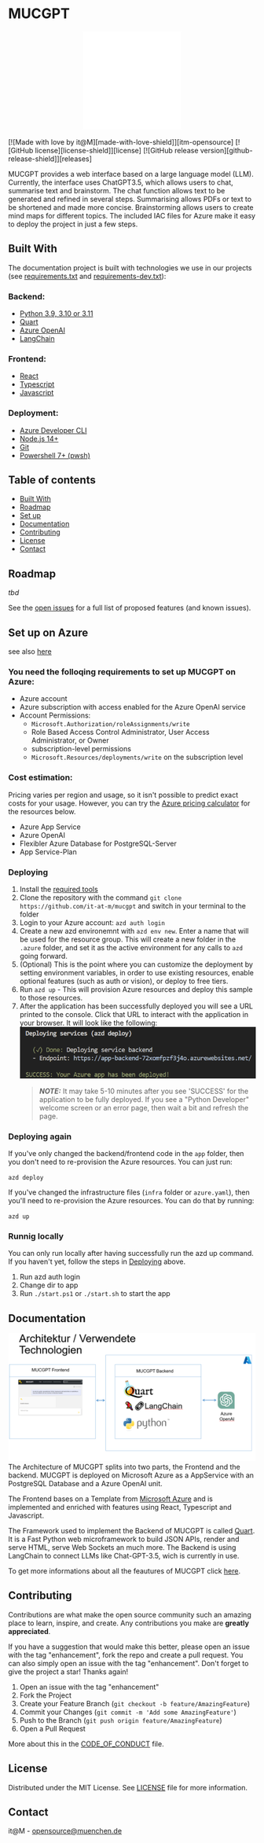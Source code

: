 # MUCGPT

<!-- PROJECT LOGO -->
<div align="center">
  <a href="#">
    <img src="app/frontend/src/assets/mucgpt_logo.png" alt="Logo" height="200" style="display: block; margin: 0 auto; filter: invert(0)">
  </a>
</div>
<br />
<!-- ABOUT THE PROJECT -->
[![Made with love by it@M][made-with-love-shield]][itm-opensource]
[![GitHub license][license-shield]][license]
[![GitHub release version][github-release-shield]][releases]

[made-with-love-shield]: https://img.shields.io/badge/made%20with%20%E2%9D%A4%20by-it%40M-yellow?style=for-the-badge
[license-shield]: https://img.shields.io/github/license/it-at-m/itm-prettier-codeformat?style=for-the-badge
[github-release-shield]: https://img.shields.io/github/v/release/it-at-m/mucgpt?style=for-the-badge

[itm-opensource]: https://opensource.muenchen.de/
[license]: https://github.com/it-at-m/mucgpt/blob/main/LICENSE
[releases]: https://github.com/it-at-m/mucgpt/releases
MUCGPT provides a web interface based on a large language model (LLM). Currently, the interface uses ChatGPT3.5, which allows users to chat, summarise text and brainstorm. The chat function allows text to be generated and refined in several steps. Summarising allows PDFs or text to be shortened and made more concise. Brainstorming allows users to create mind maps for different topics. The included IAC files for Azure make it easy to deploy the project in just a few steps.


## Built With

The documentation project is built with technologies we use in our projects (see [requirements.txt](/requirements.txt) and [requirements-dev.txt](/requirements-dev.txt)):
### Backend:
* [Python 3.9, 3.10 or 3.11](https://www.python.org/downloads/)
* [Quart](https://pgjones.gitlab.io/quart/)
* [Azure OpenAI](https://azure.microsoft.com/de-de/products/ai-services/openai-service)
* [LangChain](https://www.langchain.com/)

### Frontend:

* [React](https://de.react.dev/)
* [Typescript](https://www.typescriptlang.org/)
* [Javascript](https://wiki.selfhtml.org/wiki/JavaScript)

### Deployment:
  * [Azure Developer CLI](https://learn.microsoft.com/en-us/azure/developer/azure-developer-cli/install-azd?tabs=winget-windows%2Cbrew-mac%2Cscript-linux&pivots=os-windows)
  * [Node.js 14+](https://nodejs.org/en/download/package-manager)
  * [Git](https://git-scm.com/downloads)
  * [Powershell 7+ (pwsh)](https://github.com/powershell/powershell)

## Table of contents
* [Built With](#built-with)
* [Roadmap](#roadmap)
* [Set up](#set-up-on-azure)
* [Documentation](#documentation)
* [Contributing](#contributing)
* [License](#license)
* [Contact](#contact)

## Roadmap

*tbd*


See the [open issues](#) for a full list of proposed features (and known issues).


## Set up on Azure
see also [here](https://github.com/Azure-Samples/azure-search-openai-demo?tab=readme-ov-file#azure-deployment)
### You need the folloqing requirements to set up MUCGPT on Azure:
* Azure account
* Azure subscription with access enabled for the Azure OpenAI service
* Account Permissions:
  * `Microsoft.Authorization/roleAssignments/write`
  * Role Based Access Control Administrator, User Access Administrator, or Owner
  * subscription-level permissions
  * `Microsoft.Resources/deployments/write` on the subscription level 


### Cost estimation: 
Pricing varies per region and usage, so it isn't possible to predict exact costs for your usage. However, you can try the [Azure pricing calculator](https://azure.microsoft.com/en-us/pricing/calculator/) for the resources below.
* Azure App Service
* Azure OpenAI
* Flexibler Azure Database for PostgreSQL-Server
* App Service-Plan

### Deploying
1. Install the [required tools](#built-with)
2. Clone the repository with the command `git clone https://github.com/it-at-m/mucgpt` and switch in your terminal to the folder
3. Login to your Azure account: `azd auth login`
4. Create a new azd environemnt with `azd env new`. Enter a name that will be used for the resource group. This will create a new folder in the `.azure` folder, and set it as the active environment for any calls to `azd` going forward.
5. (Optional) This is the point where you can customize the deployment by setting environment variables, in order to use existing resources, enable optional features (such as auth or vision), or deploy to free tiers.
6. Run `azd up` - This will provision Azure resources and deploy this sample to those resources.
7. After the application has been successfully deployed you will see a URL printed to the console. Click that URL to interact with the application in your browser. It will look like the following:
![](/docs/endpoint.png)
    > **_NOTE:_**  It may take 5-10 minutes after you see 'SUCCESS' for the application to be fully deployed. If you see a "Python Developer" welcome screen or an error page, then wait a bit and refresh the page.

### Deploying again
If you've only changed the backend/frontend code in the `app` folder, then you don't need to re-provision the Azure resources. You can just run:

`azd deploy`

If you've changed the infrastructure files (`infra` folder or `azure.yaml`), then you'll need to re-provision the Azure resources. You can do that by running:

`azd up`

### Runnig locally
You can only run locally after having successfully run the azd up command. If you haven't yet, follow the steps in [Deploying](#deploying) above.

1. Run azd auth login
2. Change dir to app
3. Run `./start.ps1` or `./start.sh` to start the app

## Documentation
![Architecture](docs/appcomponents.png)
The Architecture of MUCGPT splits into two parts, the Frontend and the backend. MUCGPT is deployed on Microsoft Azure as a AppService with an PostgreSQL Database and a Azure OpenAI unit.
  
The Frontend bases on a Template from [Microsoft Azure](https://github.com/Azure-Samples/azure-search-openai-demo) and is implemented and enriched with features using React, Typescript and Javascript.    
  
The Framework used to implement the Backend of MUCGPT is called [Quart](https://pgjones.gitlab.io/quart/). It is a Fast Python web microframework to build JSON APIs, render and serve HTML, serve Web Sockets an much more. The Backend is using LangChain to connect LLMs like Chat-GPT-3.5, wich is currently in use.  
  
To get more informations about all the feautures of MUCGPT click [here](/docs/FEATURES.md).

## Contributing

Contributions are what make the open source community such an amazing place to learn, inspire, and create. Any contributions you make are **greatly appreciated**.

If you have a suggestion that would make this better, please open an issue with the tag "enhancement", fork the repo and create a pull request. You can also simply open an issue with the tag "enhancement".
Don't forget to give the project a star! Thanks again!

1. Open an issue with the tag "enhancement"
2. Fork the Project
3. Create your Feature Branch (`git checkout -b feature/AmazingFeature`)
4. Commit your Changes (`git commit -m 'Add some AmazingFeature'`)
5. Push to the Branch (`git push origin feature/AmazingFeature`)
6. Open a Pull Request

More about this in the [CODE_OF_CONDUCT](/CODE_OF_CONDUCT.md) file.


## License

Distributed under the MIT License. See [LICENSE](LICENSE) file for more information.


## Contact

it@M - opensource@muenchen.de

